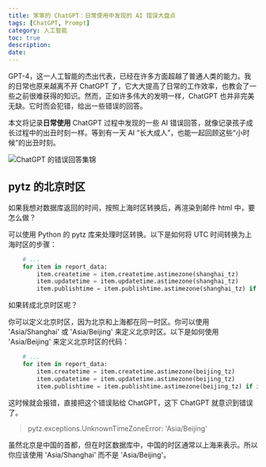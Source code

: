 ```yaml
---
title: 笨笨的 ChatGPT：日常使用中发现的 AI 错误大盘点
tags: [ChatGPT, Prompt]
category: 人工智能
toc: true
description: 
date: 
---
```


GPT-4，这一人工智能的杰出代表，已经在许多方面超越了普通人类的能力。我的日常也原来越离不开 ChatGPT 了，它大大提高了日常的工作效率，也教会了一些之前很难获得的知识。然而，正如许多伟大的发明一样，ChatGPT 也并非完美无缺。它时而会犯错，给出一些错误的回答。

本文将记录**日常使用** ChatGPT 过程中发现的一些 AI 错误回答，就像记录孩子成长过程中的出丑时刻一样。等到有一天 AI “长大成人”，也能一起回顾这些“小时候”的出丑时刻。

![ChatGPT 的错误回答集锦](https://slefboot-1251736664.cos.ap-beijing.myqcloud.com/20230817_not_smart_chatgpt_robot.png)

<!-- more -->

## pytz 的北京时区

如果我想对数据库返回的时间，按照上海时区转换后，再渲染到邮件 html 中，要怎么做？

可以使用 Python 的 pytz 库来处理时区转换。以下是如何将 UTC 时间转换为上海时区的步骤：

```python
    # ...
    for item in report_data:
        item.createtime = item.createtime.astimezone(shanghai_tz)
        item.updatetime = item.updatetime.astimezone(shanghai_tz)
        item.publishtime = item.publishtime.astimezone(shanghai_tz) if item.publishtime else None
```

如果转成北京时区呢？

你可以定义北京时区，因为北京和上海都在同一时区。你可以使用 'Asia/Shanghai' 或 'Asia/Beijing' 来定义北京时区。以下是如何使用 'Asia/Beijing' 来定义北京时区的代码：

```python
    # ...
    for item in report_data:
        item.createtime = item.createtime.astimezone(beijing_tz)
        item.updatetime = item.updatetime.astimezone(beijing_tz)
        item.publishtime = item.publishtime.astimezone(beijing_tz) if item.publishtime else None
```

这时候就会报错，直接把这个错误贴给 ChatGPT，这下 ChatGPT 就意识到错误了。

> pytz.exceptions.UnknownTimeZoneError: 'Asia/Beijing'

虽然北京是中国的首都，但在时区数据库中，中国的时区通常以上海来表示。所以你应该使用 'Asia/Shanghai' 而不是 'Asia/Beijing'。
